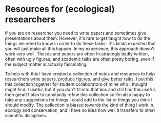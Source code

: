 # Resources for (ecological) researchers

If you are an researcher you need to write papers and sometimes give presentations about them. However, it's rare to get taught how to do the things we need to know in order to do these tasks- it's kinda expected that you will just make all this happen. In my experience, this approach doesn't work very well. Theses and papers are often frustratingly badly written, often with ugly figures, and academic talks are often pretty boring, even if the subject matter is actually fascinating.  

To help with this I have created a collection of notes and resources to help researchers [write papers](https://github.com/phil-martin-research/researcher_resources/blob/main/writing.md), [produce figures](https://github.com/phil-martin-research/researcher_resources/blob/main/producing_figures), and [give better talks](https://github.com/phil-martin-research/researcher_resources/blob/main/presentations.md). I put this this collection together for student collaborators of mine who I thought might find it useful, but if you don't fit into that box and still find this useful, then great! I plan to constantly refine this collection so I'm also happy to take any suggestions for things I could add to the list or things you think I should modify. The collection is biased towards the kind of thing I work in, ecology and conservation, and I have no idea how well it transfers to other scientific disciplines.
